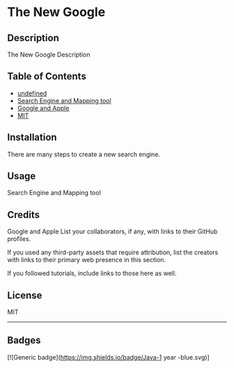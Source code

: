 # The New Google

  ## Description 

  The New Google Description

  ## Table of Contents 
  
  * [undefined](#installation)
  * [Search Engine and Mapping tool](#usage)
  * [Google and Apple](#credits)
  * [MIT](#license)

  ## Installation 

  There are many steps to create a new search engine. 

  ## Usage 

  Search Engine and Mapping tool
  
  ## Credits 

  Google and Apple
  List your collaborators, if any, with links to their GitHub profiles.

  If you used any third-party assets that require attribution, list the creators with links to their primary web presence in this section.
  
  If you followed tutorials, include links to those here as well.

  ## License
  MIT

  ---

  ## Badges
  [![Generic badge](https://img.shields.io/badge/Java-1 year -blue.svg)]
  